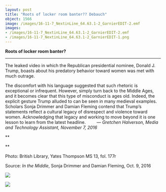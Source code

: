 ```yaml
---
layout: post
title: "Roots of locker room banter?? Debauch"
object: 1566
image: /images/16-11-7_NextinLine_64.63.1-2_GarnierEDIT-2.emf
images:
- /images/16-11-7_NextinLine_64.63.1-2_GarnierEDIT-2.emf
- /images/16-11-7_NextinLine_64.63.1-2_GarnierEDIT-1.png
---
```

**Roots of locker room banter?**

****

The leaked video in which the Republican presidential nominee, Donald J. Trump, boasts about his predatory behavior toward women was met with much outrage. 

The discomfort with his language suggested that such rhetoric is exceptional or infrequent. However, simply turn back to the Middle Ages, and it becomes clear that this type of misconduct is ages old. Indeed, the explicit gesture Trump alluded to can be seen in many medieval examples. Scholars Sonja Drimmer and Damian Fleming contend that Trump’s statements reflect a cultural legacy of disrespect and violence toward women. Acknowledging that legacy and working to move beyond it is one lesson to learn from the latest headline.
         — *Gretchen Halverson, Media and Technology Assistant, November 7, 2016*

**

**

Photo: British Library, Yates Thompson MS 13, fol. 177r

Source: *In the Middle*, Sonja Drimmer and Damian Fleming, Oct. 9, 2016

![]({{siteurl.base}}/images/16-11-7_NextinLine_64.63.1-2_GarnierEDIT-2.emf)

![]({{siteurl.base}}/images/16-11-7_NextinLine_64.63.1-2_GarnierEDIT-1.png)
